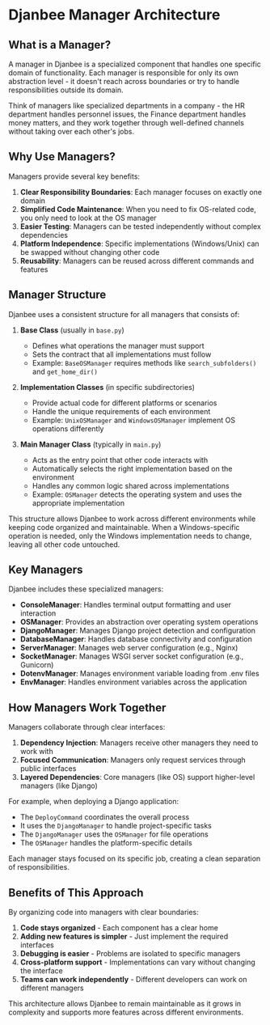 # Djanbee Manager Architecture

## What is a Manager?

A manager in Djanbee is a specialized component that handles one specific domain of functionality. Each manager is responsible for only its own abstraction level - it doesn't reach across boundaries or try to handle responsibilities outside its domain.

Think of managers like specialized departments in a company - the HR department handles personnel issues, the Finance department handles money matters, and they work together through well-defined channels without taking over each other's jobs.

## Why Use Managers?

Managers provide several key benefits:

1. **Clear Responsibility Boundaries**: Each manager focuses on exactly one domain
2. **Simplified Code Maintenance**: When you need to fix OS-related code, you only need to look at the OS manager
3. **Easier Testing**: Managers can be tested independently without complex dependencies
4. **Platform Independence**: Specific implementations (Windows/Unix) can be swapped without changing other code
5. **Reusability**: Managers can be reused across different commands and features

## Manager Structure

Djanbee uses a consistent structure for all managers that consists of:

1. **Base Class** (usually in `base.py`)
   - Defines what operations the manager must support
   - Sets the contract that all implementations must follow
   - Example: `BaseOSManager` requires methods like `search_subfolders()` and `get_home_dir()`

2. **Implementation Classes** (in specific subdirectories)
   - Provide actual code for different platforms or scenarios
   - Handle the unique requirements of each environment
   - Example: `UnixOSManager` and `WindowsOSManager` implement OS operations differently

3. **Main Manager Class** (typically in `main.py`)
   - Acts as the entry point that other code interacts with
   - Automatically selects the right implementation based on the environment
   - Handles any common logic shared across implementations
   - Example: `OSManager` detects the operating system and uses the appropriate implementation

This structure allows Djanbee to work across different environments while keeping code organized and maintainable. When a Windows-specific operation is needed, only the Windows implementation needs to change, leaving all other code untouched.

## Key Managers

Djanbee includes these specialized managers:

- **ConsoleManager**: Handles terminal output formatting and user interaction
- **OSManager**: Provides an abstraction over operating system operations
- **DjangoManager**: Manages Django project detection and configuration
- **DatabaseManager**: Handles database connectivity and configuration
- **ServerManager**: Manages web server configuration (e.g., Nginx)
- **SocketManager**: Manages WSGI server socket configuration (e.g., Gunicorn)
- **DotenvManager**: Manages environment variable loading from .env files
- **EnvManager**: Handles environment variables across the application

## How Managers Work Together

Managers collaborate through clear interfaces:

1. **Dependency Injection**: Managers receive other managers they need to work with
2. **Focused Communication**: Managers only request services through public interfaces
3. **Layered Dependencies**: Core managers (like OS) support higher-level managers (like Django)

For example, when deploying a Django application:
- The `DeployCommand` coordinates the overall process
- It uses the `DjangoManager` to handle project-specific tasks
- The `DjangoManager` uses the `OSManager` for file operations
- The `OSManager` handles the platform-specific details

Each manager stays focused on its specific job, creating a clean separation of responsibilities.

## Benefits of This Approach

By organizing code into managers with clear boundaries:

1. **Code stays organized** - Each component has a clear home
2. **Adding new features is simpler** - Just implement the required interfaces
3. **Debugging is easier** - Problems are isolated to specific managers
4. **Cross-platform support** - Implementations can vary without changing the interface
5. **Teams can work independently** - Different developers can work on different managers

This architecture allows Djanbee to remain maintainable as it grows in complexity and supports more features across different environments.